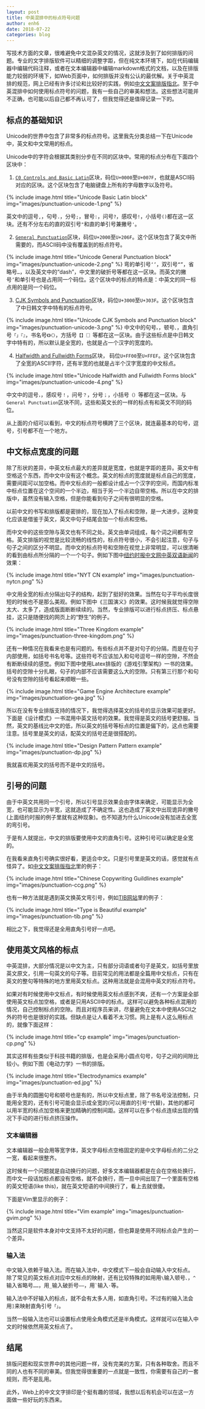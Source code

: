 ```yaml
---
layout: post
title: 中英混排中的标点符号问题
author: enh6
date: 2018-07-22
categories: blog
---
```


写技术方面的文章，很难避免中文混杂英文的情况，这就涉及到了如何排版的问题。专业的文字排版软件可以精细的调整字距，但在纯文本环境下，如在代码编辑器中编辑代码注释，或者在文本编辑器中编辑markdown格式的文档，以及在排版能力较弱的环境下，如Web页面中，如何排版并没有公认的最优解。关于中英混排的规范，网上已经有许多讨论和比较好的实践，例如[中文文案排版指北](https://github.com/mzlogin/chinese-copywriting-guidelines)。至于中英混排中如何使用标点符号的问题，我有一些自己的审美和想法。这些想法可能并不正确，也可能以后自己都不再认可了，但我觉得还是值得记录一下的。

## 标点的基础知识

Unicode的世界中包含了非常多的标点符号。这里我先分类总结一下在Unicode中，英文和中文常用的标点。

Unicode中的字符会根据其类别分步在不同的区块中。常用的标点分布在下面四个区块中：

1. [`C0 Controls and Basic Latin`](http://www.unicode.org/charts/PDF/U0000.pdf)区块，码位`U+0000`至`U+007F`，也就是ASCII码对应的区块。这个区块包含了电脑键盘上所有的字母数字以及符号。

{% include image.html title="Unicode Basic Latin block" img="images/punctuation-unicode-1.png" %}

   英文中的逗号`,`，句号`.`，分号`;`，冒号`:`，问号`?`，感叹号`!`，小括号`()`都在这一区块。还有不分左右的直的双引号`"`和直的单引号兼撇号`'`。

2. [`General Punctuation`](http://www.unicode.org/charts/PDF/U2000.pdf)区块，码位`U+2000`至`U+206F`。这个区块包含了英文中所需要的，而ASCII码中没有覆盖到的标点符号。

{% include image.html title="Unicode General Punctuation block" img="images/punctuation-unicode-2.png" %}
   弯的单引号`‘’`，双引号`“”`，省略号`…`，以及英文中的“dash”，中文里的破折号等都在这一区块。而英文的撇号`’`和单引号也是占用同一个码位。这个区块中的标点的特点是：中英文的同一标点用的是同一个码位。

3. [CJK Symbols and Punctuation](http://www.unicode.org/charts/PDF/U3000.pdf)区块，码位`U+3000`至`U+303F`。这个区块包含了中日韩文字中特有的标点符号。

{% include image.html title="Unicode CJK Symbols and Punctuation block" img="images/punctuation-unicode-3.png" %}
   中文中的句号`。`，顿号`、`，直角引号`「」『』`，书名号`《》〈〉`，方括号`【】〖〗`等都在这一区块。由于这些标点是中日韩文字中特有的，所以默认是全宽的，也就是占一个汉字的宽度的。

4. [Halfwidth and Fullwidth Forms](http://www.unicode.org/charts/PDF/UFF00.pdf)区块， 码位`U+FF00`至`U+FFEF`。这个区块包含了全宽的ASCII字符，还有半宽的也就是占半个汉字宽度的中文标点。

{% include image.html title="Unicode Halfwidth and Fullwidth Forms block" img="images/punctuation-unicode-4.png" %}

   中文中的逗号`，`，感叹号`！`，问号`？`，分号`；`，小括号`（）`等都在这一区块。与`General Punctuation`区块不同，这些和英文长的一样的标点有和英文不同的码位。

从上面的介绍可以看到，中文的标点符号横跨了三个区块，就连最基本的句号，逗号，引号都不在一个地方。

## 中文标点宽度的问题

除了形状的差异，中英文标点最大的差异就是宽度，也就是字距的差异。英文中有空格这个东西，而中文中没有这个概念。英文的标点的宽度就是标点自己的宽度，需要间距可以加空格。而中文标点的一般都设计成占一个汉字的空间，而国内标准中标点位置在这个空间的一个半边，相当于另一个半边自带空格。所以在中文的排版中，虽然没有输入空格，但是你能看到句子之间有很明显的空格。

以前中文的书写和排版都是密排的，现在加入了标点和空隙，是一大进步。这种变化应该是借鉴于英文，英文中句子结尾会加一个标点和空格。

而中文中的这些空隙与英文也有不同之处。英文由单词组成，每个词之间都有空格。英文排版的视觉是比较流畅的线性的，标点符号很小，不会引起注意，句子与句子之间的区分不明显。而中文的标点符号和空隙在视觉上非常明显，可以很清晰的看到由标点所分隔的一个一个句子。例如下图中[纽约时报中文网中英双语新闻](https://cn.nytimes.com/technology/20180719/china-trade-tech/dual/)的效果：

{% include image.html title="NYT CN example" img="images/punctuation-nytcn.png" %}

中文用全宽的标点分隔出句子的结构，起到了挺好的效果。当然在句子平均长度很短的时候也不是那么美观。例如下图中《三国演义》的效果。这时候我就觉得空隙太大、太多了，造成版面断断续续的。当然，专业排版可以进行标点挤压、标点悬挂，这只是随便找的网页上的“野生”的例子。

{% include image.html title="Three Kingdom example" img="images/punctuation-three-kingdom.png" %}

还有一种情况在我看来也是有问题的。有些标点并不是对句子的分隔，而是在句子内部使用，如括号书名号等。这些符号不应该加入和句号逗号一样的空隙，不然会有断断续续的感觉。例如下图中使用Latex排版的《游戏引擎架构》一书的效果。括号的空隙十分扎眼，句子的内部不应该需要这么大的空隙。只有第三行那个和句号没有空隙的括号看起来顺眼一些。

{% include image.html title="Game Engine Architecture example" img="images/punctuation-gea.jpg" %}

所以在没有专业排版支持的情况下，我觉得选择英文的括号的显示效果可能更好。下面是《设计模式》一书混用中英文括号的效果。我觉得是英文的括号更舒服。当然，英文的基线比中文的低，所以英文的括号等标点的位置是偏下的，这点也需要注意。括号里是英文的话，配英文的括号还是很搭配的。

{% include image.html title="Design Pattern Pattern example" img="images/punctuation-dp.jpg" %}

我就喜欢用英文的括号而不是中文的括号。

## 引号的问题

由于中英文共用同一个引号，所以引号显示效果会由字体来确定，可能显示为全宽，也可能显示为半宽，这就造成了不确定性。这也造成了英文中出现诡异的撇号(上面纽约时报的例子里就有这种现象)。也不知道为什么Unicode没有加进去全宽的弯引号。

于是有人就提出，中文的排版要使用中文的直角引号。这种引号可以确定是全宽的。

在我看来直角引号确实很好看，更适合中文。只是引号里是英文的话，感觉就有点怪异了。如[中文文案排版指北](https://github.com/mzlogin/chinese-copywriting-guidelines#%E9%81%87%E5%88%B0%E5%AE%8C%E6%95%B4%E7%9A%84%E8%8B%B1%E6%96%87%E6%95%B4%E5%8F%A5%E7%89%B9%E6%AE%8A%E5%90%8D%E8%AF%8D%E5%85%B6%E5%85%A7%E5%AE%B9%E4%BD%BF%E7%94%A8%E5%8D%8A%E8%A7%92%E6%A0%87%E7%82%B9)里的例子：

{% include image.html title="Chinese Copywriting Guildlines example" img="images/punctuation-ccg.png" %}

也有一种方法就是遇到英文换英文弯引号，例如[TIB网站](https://thetype.com/2017/10/13558)里的例子：

{% include image.html title="Type is Beautiful example" img="images/punctuation-tib.png" %}

相比之下，我觉得还是全用直角引号好一点吧。

## 使用英文风格的标点

中英混排，大部分情况是以中文为主，只有部分词语或者句子是英文，如括号里放英文原文，引用一句英文的句子等。目前常见的用法都是全篇用中文标点，只有在英文的整句等特殊的地方里用英文标点。这种用法就是会混用中英文的标点符号。

如果对有时候使用中文标点，有时候使用英文标点感到不爽，还有一个方案是全部使用英文标点加空格，或者是只用ASCII中的标点。这样可以避免各种标点混用的情况，自己控制标点的空隙。而且对程序员来讲，尽量避免在文本中使用ASCII之外的符号也是很好的实践。但缺点是让人看着不太习惯。网上是有人这么用标点的，就像下面这样：

{% include image.html title="cp example" img="images/punctuation-cp.png" %}

其实这样有些类似于科技书籍的排版，也是会采用小圆点句号，句子之间的间隙比较小。例如下图《电动力学》一书的排版。

{% include image.html title="Electrodynamics example" img="images/punctuation-ed.jpg" %}

由于半角的圆圈句号和顿号也是有的，所以中文标点里，除了书名号没法控制，只能用全宽的，还有引号可能会显示成全宽的(可以用直的引号`"`代替)，其他的都可以用半宽的标点加空格来更加精确的控制间距。这样可以在多个标点连续出现的情况下手动的进行标点挤压操作。

### 文本编辑器

文本编辑器一般会用等宽字体，英文字母标点空格固定的是中文字母标点的二分之一宽，看起来很整齐。

这时候有一个问题就是自动换行的问题，好多文本编辑器都是在会在空格处换行，而中文一段话加标点都没有空格，就不会换行，而一旦中间出现了一个里面有空格的英文短语(like this)，就在英文短语的中间换行了，看上去就很傻。

下面是Vim里显示的例子：

{% include image.html title="Vim example" img="images/punctuation-gvim.png" %}

当然这只是软件本身对中文支持不太好的问题，但也算是使用不同标点会产生的一个差异。

### 输入法

中文输入依赖于输入法。而在输入法中，中文模式下一般会自动输入中文标点。
除了常见的英文标点对应中文标点的映射，还有比较特殊的如用用`\`输入顿号`、`，`^`输入省略号`……`，用`_`输入破折号`——`，用`` ` ``输入`·`等。

输入法中不好输入的标点，就不会有太多人用，如直角引号。不过有的输入法会用`]`来映射直角引号`「」`。

当然一般输入法也可以设置标点使用全角模式还是半角模式。这样就可以在输入中文的时候依然用英文标点了。

## 结尾

排版问题和现实世界中的其他问题一样，没有完美的方案，只有各种取舍。而且不同的人也有不同的审美。但我觉得很重要的一点就是一致性，你需要有自己的一套规则，而不是乱用。

此外，Web上的中文文字排印是个挺有趣的领域，我想以后有机会可以在这一方面做一些好玩的东西来。

